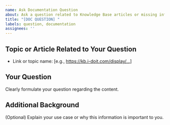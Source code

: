 ```yaml
---
name: Ask Documentation Question
about: Ask a question related to Knowledge Base articles or missing information
title: "[DOC QUESTION] "
labels: question, documentation
assignees: ''
---
```


## Topic or Article Related to Your Question

- Link or topic name: [e.g., https://kb.i-doit.com/display/...]

## Your Question

Clearly formulate your question regarding the content.

## Additional Background

(Optional) Explain your use case or why this information is important to you.
